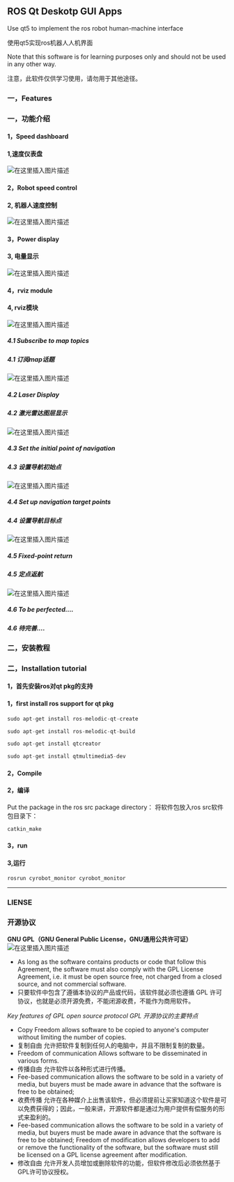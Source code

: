 ## ROS Qt Deskotp GUI Apps
Use qt5 to implement the ros robot human-machine interface

使用qt5实现ros机器人人机界面

Note that this software is for learning purposes only and should not be used in any other way.

注意，此软件仅供学习使用，请勿用于其他途径。

### 一，Features
### 一，功能介绍
#### 1，Speed dashboard
#### 1,速度仪表盘

![在这里插入图片描述](https://img-blog.csdnimg.cn/20200405102549333.gif)
#### 2，Robot speed control
#### 2, 机器人速度控制
![在这里插入图片描述](https://img-blog.csdnimg.cn/20200405104454149.png?x-oss-process=image/watermark,type_ZmFuZ3poZW5naGVpdGk,shadow_10,text_aHR0cHM6Ly9ibG9nLmNzZG4ubmV0L3FxXzM4NDQxNjky,size_16,color_FFFFFF,t_70)
#### 3，Power display
#### 3, 电量显示
![在这里插入图片描述](https://img-blog.csdnimg.cn/20200405153102508.png)
#### 4，rviz module 
#### 4, rviz模块
![在这里插入图片描述](https://img-blog.csdnimg.cn/20200405151916473.png?x-oss-process=image/watermark,type_ZmFuZ3poZW5naGVpdGk,shadow_10,text_aHR0cHM6Ly9ibG9nLmNzZG4ubmV0L3FxXzM4NDQxNjky,size_16,color_FFFFFF,t_70)
##### 4.1 Subscribe to map topics
##### 4.1 订阅map话题
![在这里插入图片描述](https://img-blog.csdnimg.cn/20200408122253344.gif)
##### 4.2 Laser Display
##### 4.2 激光雷达图层显示
![在这里插入图片描述](https://img-blog.csdnimg.cn/20200408194648822.gif)
##### 4.3 Set the initial point of navigation
##### 4.3 设置导航初始点
![在这里插入图片描述](https://img-blog.csdnimg.cn/20200411201723417.gif)
##### 4.4 Set up navigation target points
##### 4.4 设置导航目标点
![在这里插入图片描述](https://img-blog.csdnimg.cn/20200411201804722.gif)
##### 4.5 Fixed-point return
##### 4.5 定点返航
![在这里插入图片描述](https://img-blog.csdnimg.cn/20200413204212739.gif)
##### 4.6 To be perfected....
##### 4.6 待完善....
### 二，安装教程
### 二，Installation tutorial
#### 1，首先安装ros对qt pkg的支持
#### 1，first install ros support for qt pkg
```cpp
sudo apt-get install ros-melodic-qt-create
```

```cpp
sudo apt-get install ros-melodic-qt-build
```
```cpp
sudo apt-get install qtcreator
```
```cpp
sudo apt-get install qtmultimedia5-dev
```
#### 2，Compile
#### 2，编译
Put the package in the ros src package directory：
将软件包放入ros src软件包目录下：
```cpp
catkin_make
```
#### 3，run
#### 3,运行
```cpp
rosrun cyrobot_monitor cyrobot_monitor
```
***
### LIENSE
### 开源协议
**GNU GPL（GNU General Public License，GNU通用公共许可证）**
![在这里插入图片描述](https://img-blog.csdnimg.cn/20200408135643929.png)

- As long as the software contains products or code that follow this Agreement, the software must also comply with the GPL License Agreement, i.e. it must be open source free, not charged from a closed source, and not commercial software.
- 只要软件中包含了遵循本协议的产品或代码，该软件就必须也遵循 GPL 许可协议，也就是必须开源免费，不能闭源收费，不能作为商用软件。

*Key features of GPL open source protocol*
*GPL 开源协议的主要特点*
- Copy Freedom allows software to be copied to anyone's computer without limiting the number of copies.
- 复制自由 	允许把软件复制到任何人的电脑中，并且不限制复制的数量。
- Freedom of communication Allows software to be disseminated in various forms.
- 传播自由 	允许软件以各种形式进行传播。
- Fee-based communication allows the software to be sold in a variety of media, but buyers must be made aware in advance that the software is free to be obtained;
- 收费传播 	允许在各种媒介上出售该软件，但必须提前让买家知道这个软件是可以免费获得的；因此，一般来讲，开源软件都是通过为用户提供有偿服务的形式来盈利的。
- Fee-based communication allows the software to be sold in a variety of media, but buyers must be made aware in advance that the software is free to be obtained;
Freedom of modification allows developers to add or remove the functionality of the software, but the software must still be licensed on a GPL license agreement after modification.
- 修改自由 	允许开发人员增加或删除软件的功能，但软件修改后必须依然基于GPL许可协议授权。
